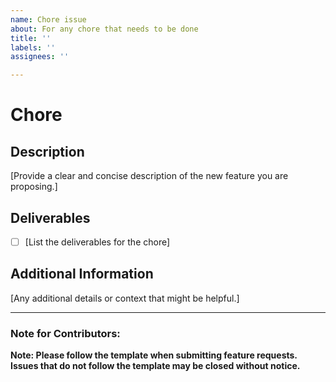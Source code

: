 ```yaml
---
name: Chore issue
about: For any chore that needs to be done
title: ''
labels: ''
assignees: ''

---
```


# Chore

## Description

[Provide a clear and concise description of the new feature you are proposing.]

## Deliverables 

- [ ] [List the deliverables for the chore]

## Additional Information

[Any additional details or context that might be helpful.]

---

### Note for Contributors:

**Note: Please follow the template when submitting feature requests. Issues that do not follow the template may be closed without notice.**
